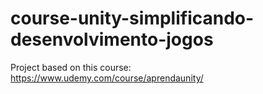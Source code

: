 # course-unity-simplificando-desenvolvimento-jogos
Project based on this course: https://www.udemy.com/course/aprendaunity/
